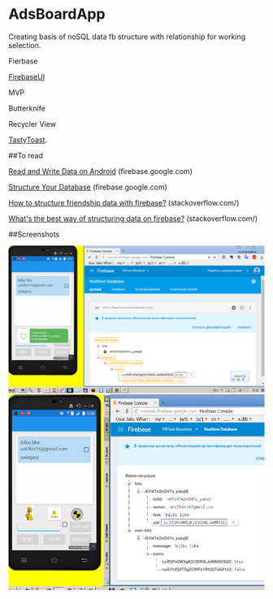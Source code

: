 
# AdsBoardApp

Creating basis of noSQL data fb structure with relationship for working selection.

Fierbase 

[FirebaseUI](https://github.com/firebase/FirebaseUI-Android) 

MVP 

Butterknife

Recycler View 

[TastyToast](https://github.com/yadav-rahul/TastyToast).

##To read

[Read and Write Data on Android](https://firebase.google.com/docs/database/android/read-and-write) (firebase.google.com) 

[Structure Your Database](https://firebase.google.com/docs/database/android/structure-data) (firebase.google.com)

[How to structure friendship data with firebase?](http://stackoverflow.com/a/38960217/6352712) (stackoverflow.com/) 

[What's the best way of structuring data on firebase?](http://stackoverflow.com/a/16423316/6352712) (stackoverflow.com/) 

##Screenshots

<img src="https://github.com/SergeyBurlaka/AdsBoardApp-FirebaseTestDataStructure-Fierbase-MVP-Butterknife/blob/master/IMG/1/Screenshot_10.png">
<img src="https://github.com/SergeyBurlaka/AdsBoardApp-FirebaseTestDataStructure-Fierbase-MVP-Butterknife/blob/master/IMG/1/Screenshot_11.png">


